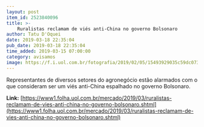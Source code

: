 ```yaml
---
layout: post
item_id: 2523840096
title: >-
    Ruralistas reclamam de viés anti-China no governo Bolsonaro
author: Tatu D'Oquei
date: 2019-03-18 22:35:04
pub_date: 2019-03-18 22:35:04
time_added: 2019-03-15 07:00:00
category: avisamos
image: https://f.i.uol.com.br/fotografia/2019/02/05/15493929035c59dc073af9e_1549392903_3x2_rt.jpg
---
```


Representantes de diversos setores do agronegócio estão alarmados com o que consideram ser um viés anti-China espalhado no governo Bolsonaro.

**Link:** [https://www1.folha.uol.com.br/mercado/2019/03/ruralistas-reclamam-de-vies-anti-china-no-governo-bolsonaro.shtml](https://www1.folha.uol.com.br/mercado/2019/03/ruralistas-reclamam-de-vies-anti-china-no-governo-bolsonaro.shtml)

